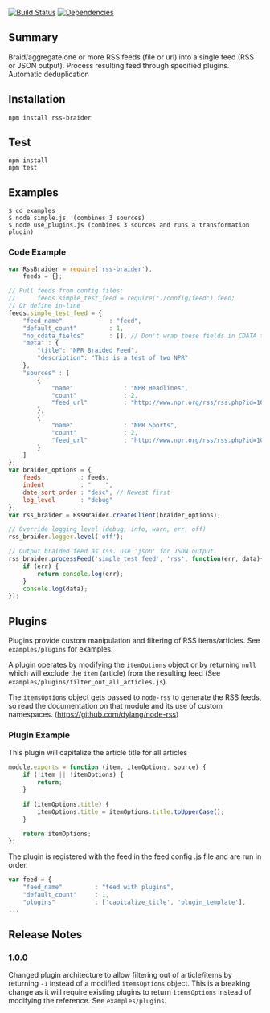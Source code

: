 [![Build Status](https://travis-ci.org/KQED/rss-braider.svg?branch=master)](https://travis-ci.org/KQED/rss-braider)
[![Dependencies](https://david-dm.org/rKQED/rss-braider.svg?branch=master)](https://david-dm.org/KQED/rss-braider)


## Summary
Braid/aggregate one or more RSS feeds (file or url) into a single feed (RSS or JSON output). Process resulting feed through specified plugins. Automatic deduplication

## Installation
```
npm install rss-braider
```
## Test
```
npm install
npm test
```

## Examples
```
$ cd examples
$ node simple.js  (combines 3 sources)
$ node use_plugins.js (combines 3 sources and runs a transformation plugin)
```
### Code Example
```js
var RssBraider = require('rss-braider'),
    feeds = {};

// Pull feeds from config files:
//      feeds.simple_test_feed = require("./config/feed").feed;
// Or define in-line
feeds.simple_test_feed = {
    "feed_name"             : "feed",
    "default_count"         : 1,
    "no_cdata_fields"       : [], // Don't wrap these fields in CDATA tags
    "meta" : {
        "title": "NPR Braided Feed",
        "description": "This is a test of two NPR"
    },
    "sources" : [
        {
            "name"              : "NPR Headlines",
            "count"             : 2,
            "feed_url"          : "http://www.npr.org/rss/rss.php?id=1001",
        },
        {
            "name"              : "NPR Sports",
            "count"             : 2,
            "feed_url"          : "http://www.npr.org/rss/rss.php?id=1055"
        }
    ]
};
var braider_options = {
    feeds           : feeds,
    indent          : "    ",
    date_sort_order : "desc", // Newest first
    log_level       : "debug"
};
var rss_braider = RssBraider.createClient(braider_options);

// Override logging level (debug, info, warn, err, off)
rss_braider.logger.level('off');

// Output braided feed as rss. use 'json' for JSON output.
rss_braider.processFeed('simple_test_feed', 'rss', function(err, data){
    if (err) {
        return console.log(err);
    }
    console.log(data);
});
```
## Plugins
Plugins provide custom manipulation and filtering of RSS items/articles. See `examples/plugins` for examples.

A plugin operates by modifying the `itemOptions` object or by returning `null` which will exclude the `item` (article) from the resulting feed (See `examples/plugins/filter_out_all_articles.js`).

The `itemsOptions` object gets passed to `node-rss` to generate the RSS feeds, so read the documentation on that module and its use of custom namespaces. (https://github.com/dylang/node-rss)

### Plugin Example
This plugin will capitalize the article title for all articles
```js
module.exports = function (item, itemOptions, source) {
    if (!item || !itemOptions) {
        return;
    }

    if (itemOptions.title) {
        itemOptions.title = itemOptions.title.toUpperCase();
    }

    return itemOptions;
};
```

The plugin is registered with the feed in the feed config .js file and are run in order.
```js
var feed = {
    "feed_name"         : "feed with plugins",
    "default_count"     : 1,
    "plugins"           : ['capitalize_title', 'plugin_template'],
...
```

## Release Notes
### 1.0.0
Changed plugin architecture to allow filtering out of article/items by returning `-1` instead of a modified `itemsOptions` object. This is a breaking change as it will require existing plugins to return `itemsOptions` instead of modifying the reference. See `examples/plugins`.

